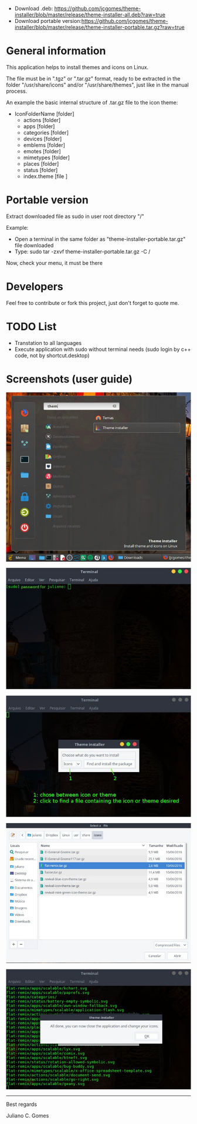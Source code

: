 - Download .deb: https://github.com/jcgomes/theme-installer/blob/master/release/theme-installer-all.deb?raw=true
- Download portable version:https://github.com/jcgomes/theme-installer/blob/master/release/theme-installer-portable.tar.gz?raw=true

# General information
This application helps to install themes and icons on Linux.

The file must be in ".tgz" or ".tar.gz" format, ready to be extracted in the folder "/usr/share/icons" and/or "/usr/share/themes", just like in the manual process.

An example the basic internal structure of .tar.gz file to the icon theme:
- IconFolderName	[folder]
	+ actions 	[folder]
	+ apps 		[folder]
	+ categories 	[folder]
	+ devices 	[folder]
	+ emblems 	[folder]
	+ emotes 	[folder]
	+ mimetypes 	[folder]
	+ places 	[folder]
	+ status 	[folder]
	+ index.theme 	[file  ]

# Portable version
Extract downloaded file as sudo in user root directory "/"

Example: 

- Open a terminal in the same folder as "theme-installer-portable.tar.gz" file downloaded
- Type: sudo tar -zxvf theme-installer-portable.tar.gz -C /

Now, check your menu, it must be there

# Developers
Feel free to contribute or fork this project, just don't forget to quote me.

# TODO List
- Transtation to all languages
- Execute application with sudo without terminal needs (sudo login by c++ code, not by shortcut.desktop)

# Screenshots (user guide)
![Open Theme Installer by Menu](https://github.com/jcgomes/theme-installer/blob/master/screenshots/01.jpg) 

![Type sudo password](https://github.com/jcgomes/theme-installer/blob/master/screenshots/02.jpg)

![Theme installer main screen](https://github.com/jcgomes/theme-installer/blob/master/screenshots/03-a.jpg)

![Finding a theme or icon file to install](https://github.com/jcgomes/theme-installer/blob/master/screenshots/04.jpg)

![All done](https://github.com/jcgomes/theme-installer/blob/master/screenshots/05.jpg)


----------------
Best regards

Juliano C. Gomes
